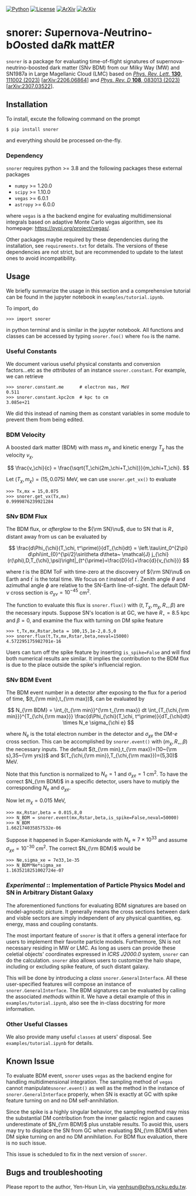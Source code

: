 <a href = "https://python.org" target = "_blank">![Python](https://img.shields.io/badge/python-3.8-blue.svg)</a>
<a href = "https://choosealicense.com/licenses/gpl-3.0/"  target = "_blank">![License](https://img.shields.io/badge/License-GPL_3.0-blue.svg)</a>
<a href = "https://arxiv.org/abs/2206.06864"  target = "_blank">![ArXiv](https://img.shields.io/badge/arXiv-2206.06864-yellowgreen.svg)</a>
<a href = "https://arxiv.org/abs/2307.03522"  target = "_blank">![ArXiv](https://img.shields.io/badge/arXiv-2307.03522-yellowgreen.svg)</a>

# snorer: *S*upernova-*N*eutrino-b*O*osted da*R*k matt*ER*


`snorer` is a package for evaluating time-of-flight signatures of supernova-neutrino-boosted dark matter (SN*ν* BDM) from our Milky Way (MW) and SN1987a in Large Magellanic Cloud (LMC) based on
<a href = "https://doi.org/10.1103/PhysRevLett.130.111002" target = "_blank">*Phys. Rev. Lett.* **130**, 111002 (2023)</a> [<a href = "https://arxiv.org/abs/2206.06864" target = "_blank">arXiv:2206.06864</a>]
and
<a href = "https://doi.org/10.1103/PhysRevD.108.083013" target = "_blank">*Phys. Rev. D* **108**, 083013 (2023)</a>
[<a href = "https://arxiv.org/abs/2307.03522" target = "_blank">arXiv:2307.03522</a>].

## Installation

To install, excute the following command on the prompt

    $ pip install snorer

and everything should be processed on-the-fly.

### Dependency

`snorer` requires python >= 3.8 and the following packages these external packages

- `numpy` >= 1.20.0
- `scipy` >= 1.10.0
- `vegas` >= 6.0.1
- `astropy` >= 6.0.0

where `vegas` is a the backend engine for evaluating multidimensional integrals based on adaptive Monte Carlo vegas algorithm, see its homepage: <a heref = "https://pypi.org/project/vegas/" target = "_blank">https://pypi.org/project/vegas/</a>.

Other packages maybe required by these dependencies during the installation, see `requirements.txt` for details.
The versions of these dependencies are not strict, but are recommended to update to the latest ones to avoid incompatibility.

## Usage

We briefly summarize the usage in this section and a comprehensive tutorial can be found in the jupyter notebook in `examples/tutorial.ipynb`.

To import, do

    >>> import snorer

in python terminal and is similar in the jupyter notebook.
All functions and classes can be accessed by typing `snorer.foo()` where `foo` is the name.




### Useful Constants

We document various useful physical constants and conversion factors...etc as the *attributes* of an instance `snorer.constant`.
For example, we can retrieve

    >>> snorer.constant.me      # electron mas, MeV
    0.511
    >>> snorer.constant.kpc2cm  # kpc to cm
    3.085e+21

We did this instead of naming them as constant variables in some module to prevent them from being edited.

### BDM Velocity

A boosted dark matter (BDM) with mass $m_\chi$ and kinetic energy $T_\chi$ has the velocity $v_\chi$,

$$
\frac{v_\chi}{c} = \frac{\sqrt{T_\chi(2m_\chi+T_\chi)}}{m_\chi+T_\chi}.
$$

Let $(T_\chi,m_\chi)=(15,0.075)$ MeV, we can use
`snorer.get_vx()` to evaluate

    >>> Tx,mx = 15,0.075
    >>> snorer.get_vx(Tx,mx)
    0.9999876239921284


### SN*ν* BDM Flux 

The BDM flux, or *afterglow* to the ${\rm SN}\nu$, due to SN that is $R_\star$ distant away from us can be evaluated by 

$$
\frac{d\Phi_{\chi}(T_\chi, t^\prime)}{dT_{\chi}dt} =
\left.\tau\int_0^{2\pi} d\phi\int_{0}^{\pi/2}\sin\theta d\theta~ \mathcal{J} j_{\chi}(r(\phi),D,T_{\chi},\psi)\right|_{t^{\prime}=\frac{D}{c}+\frac{d}{v_{\chi}}}
$$

where $t$ is the BDM ToF with time-zero at the discovery of  ${\rm SN}\nu$ on Earth and $t^\prime$ is the total time. We focus on $t$ instead of $t^\prime$.
Zenith angle $\theta$ and azimuthal angle $\phi$ are relative to the SN-Earth line-of-sight. The default DM-$\nu$ cross section is $\sigma_{\chi\nu}=10^{-45}$ cm<sup>2</sup>.

The function to evaluate this flux is `snorer.flux()` with $(t,T_\chi,m_\chi,R_\star,\beta)$ are the necessary inputs. 
Suppose SN's location is at GC, we have $R_\star=8.5$ kpc and $\beta=0$, and examine the flux with turning on DM spike feature

    >>> t,Tx,mx,Rstar,beta = 100,15,1e-2,8.5,0
    >>> snorer.flux(t,Tx,mx,Rstar,beta,neval=15000)
    4.572295175982701e-16

Users can turn off the spike feature by inserting `is_spike=False` and will find both numerical results are similar. It implies the contribution to the BDM flux is due to the place outside the spike's influencial region.

### SN*ν* BDM Event

The BDM event number in a detector after exposing to the flux for a period of time, $(t_{\rm min},t_{\rm max})$, can be evaluated by

$$
N_{\rm BDM} = \int_{t_{\rm min}}^{\rm t_{\rm max}} dt \int_{T_{\chi,{\rm min}}}^{T_{\chi,{\rm max}}}
\frac{d\Phi_{\chi}(T_\chi, t^\prime)}{dT_{\chi}dt} \times N_e \sigma_{\chi e}
$$

where $N_e$ is the total electron number in the detector and $\sigma_{\chi e}$ the DM-$e$ cross section.
This can be accomplished by `snorer.event()` with $(m_\chi,R_\star,\beta)$ the necessary inputs.
The default $(t_{\rm min},t_{\rm max})=(10~{\rm s},35~{\rm yrs})$ and $(T_{\chi,{\rm min}},T_{\chi,{\rm max}})=(5,30)$ MeV.

Note that this function is normalized to $N_e=1$ and $\sigma_{\chi e}=1$ cm<sup>2</sup>.
To have the correct $N_{\rm BDM}$ in a specific detector, users have to mutiply the corresponding $N_e$ and $\sigma_{\chi e}$.

Now let $m_\chi=0.015$ MeV,

    >>> mx,Rstar,beta = 0.015,8,0
    >>> N_BDM = snorer.event(mx,Rstar,beta,is_spike=False,neval=50000)
    >>> N_BDM
    1.662174035857532e-06

Suppose it happened in Super-Kamiokande with $N_e\approx 7\times 10^{33}$ and assume $\sigma_{\chi e}=10^{-30}$ cm<sup>2</sup>. The correct $N_{\rm BDM}$ would be

    >>> Ne,sigma_xe = 7e33,1e-35
    >>> N_BDM*Ne*sigma_xe
    1.1635218251002724e-07

### *Experimental* :: Implementation of Particle Physics Model and SN in Arbitrary Distant Galaxy

The aforementioned functions for evaluating BDM signatures are based on model-agnostic picture. It generally means the cross sections between dark and visble sectors are simply independent of any physical quantities, eg. energy, mass and coupling constants.

The most important feature of `snorer` is that it offers a general interface for users to implement their favorite particle models.
Furthermore, SN is not necessary residing in MW or LMC. As long as users can provide these celetial objects' coordinates expressed in *ICRS J2000.0* system, `snorer` can do the calculation.
`snorer` also allows users to customize the halo shape, including or excluding spike feature, of such distant galaxy.

This will be done by introducing a *class* `snorer.GeneralInterface`.
All these user-specified features will compose an instance of `snorer.GeneralInterface`.
The BDM signatures can be evaluated by calling the associated *methods* within it.
We have a detail example of this in `examples/tutorial.ipynb`, also see the in-class docstring for more information.


### Other Useful Classes

We also provide many useful `classes` at users' disposal. See `examples/tutorial.ipynb` for details.

## Known Issue

To evaluate BDM event, `snorer` uses `vegas` as the backend engine for handling multidimensional integration.
The sampling method of `vegas` cannot manipulate`snorer.event()` as well as the method in the instance of `snorer.GeneralInterface` properly, when SN is exactly at GC with spike feature turning on and no DM self-annihilation.

Since the spike is a highly singular behavior, the sampling method may miss the substantial DM contribution from the inner galactic region and causes underestimate of $N_{\rm BDM}$ plus unstable results. 
To avoid this, users may try to displace the SN from GC when evaluating $N_{\rm BDM}$ when DM sipke turning on and no DM annihilation.
For BDM flux evaluation, there is no such issue.

This issue is scheduled to fix in the next version of `snorer`.

## Bugs and troubleshooting

Please report to the author, Yen-Hsun Lin, via [yenhsun@phys.ncku.edu.tw](mailto:yenhsun@phys.ncku.edu.tw).

